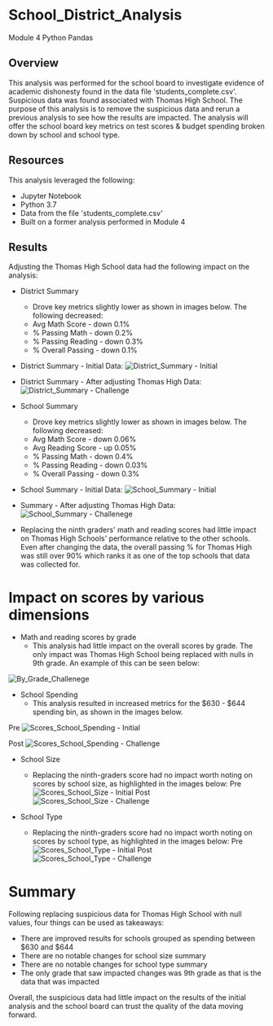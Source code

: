 # School_District_Analysis
Module 4 Python Pandas

## Overview
This analysis was performed for the school board to investigate evidence of academic dishonesty found in the data file 'students_complete.csv'. Suspicious data was found associated with Thomas High School. The purpose of this analysis is to remove the suspicious data and rerun a previous analysis to see how the results are impacted. The analysis will offer the school board key metrics on test scores & budget spending broken down by school and school type. 

## Resources
This analysis leveraged the following:
* Jupyter Notebook
* Python 3.7
* Data from the file 'students_complete.csv'
* Built on a former analysis performed in Module 4

## Results
Adjusting the Thomas High School data had the following impact on the analysis:
* District Summary
  * Drove key metrics slightly lower as shown in images below. The following decreased:
  * Avg Math Score - down 0.1% 
  * % Passing Math - down 0.2%
  * % Passing Reading - down 0.3%
  * % Overall Passing - down 0.1%
  
* District Summary - Initial Data:
![District_Summary - Initial](https://user-images.githubusercontent.com/85259984/132100090-75ed10b2-78b5-4f91-b740-cf02f233d6a6.PNG)
* District Summary - After adjusting Thomas High Data:
![District_Summary - Challenge](https://user-images.githubusercontent.com/85259984/132100092-859e1eef-be5a-42e4-86f0-677099314605.PNG)


* School Summary
  * Drove key metrics slightly lower as shown in images below. The following decreased:
  * Avg Math Score - down 0.06% 
  * Avg Reading Score - up 0.05%
  * % Passing Math - down 0.4%
  * % Passing Reading - down 0.03%
  * % Overall Passing - down 0.3%
  
* School Summary - Initial Data:
![School_Summary - Initial](https://user-images.githubusercontent.com/85259984/132100328-3e4a48db-8696-4711-9ff5-cdf4dceddb35.PNG)
* Summary - After adjusting Thomas High Data:
![School_Summary - Challenege](https://user-images.githubusercontent.com/85259984/132100307-be530254-6037-4a76-915c-e28732690d16.PNG)

* Replacing the ninth graders' math and reading scores had little impact on Thomas High Schools' performance relative to the other schools. Even after changing the data, the overall passing % for Thomas High was still over 90% which ranks it as one of the top schools that data was collected for. 

# Impact on scores by various dimensions

* Math and reading scores by grade
    * This analysis had little impact on the overall scores by grade. The only impact was Thomas High School being replaced with nulls in 9th grade. An example of this can be seen below:

![By_Grade_Challenege](https://user-images.githubusercontent.com/85259984/132101145-d2ba2e6a-085b-4155-8fca-4a779fcd2dac.PNG)



* School Spending
    * This analysis resulted in increased metrics for the $630 - $644 spending bin, as shown in the images below.

Pre ![Scores_School_Spending - Initial](https://user-images.githubusercontent.com/85259984/132101160-f57062e4-c0fa-4d87-b2d4-7d3366fa4b1d.PNG)



Post ![Scores_School_Spending - Challenge](https://user-images.githubusercontent.com/85259984/132101206-981a6c62-f50c-4b9e-8882-e9cd85eea491.PNG)


* School Size
    * Replacing the ninth-graders score had no impact worth noting on scores by school size, as highlighted in the images below:
Pre
![Scores_School_Size - Initial](https://user-images.githubusercontent.com/85259984/132100644-6a4197f0-400d-4775-807a-5a6f93ed2db2.PNG)
Post
![Scores_School_Size - Challenge](https://user-images.githubusercontent.com/85259984/132101404-6004be69-3bf2-4544-8cf8-af5ed82f9fa6.PNG)

* School Type
    * Replacing the ninth-graders score had no impact worth noting on scores by school type, as highlighted in the images below:
Pre
![Scores_School_Type - Initial](https://user-images.githubusercontent.com/85259984/132100662-efafd1df-71e4-4285-9315-057a8d6a7835.PNG)
Post
![Scores_School_Type - Challenge](https://user-images.githubusercontent.com/85259984/132101401-deacf81c-712d-4e0a-9f6c-9ebb4d04bd94.PNG)

# Summary
Following replacing suspicious data for Thomas High School with null values, four things can be used as takeaways:
* There are improved results for schools grouped as spending between $630 and $644
* There are no notable changes for school size summary
* There are no notable changes for school type summary
* The only grade that saw impacted changes was 9th grade as that is the data that was impacted 

Overall, the suspicious data had little impact on the results of the initial analysis and the school board can trust the quality of the data moving forward. 


